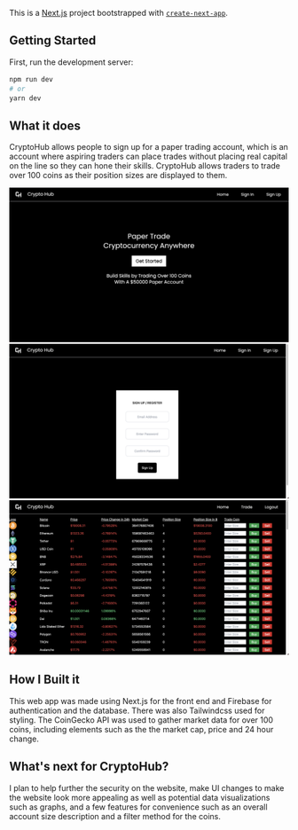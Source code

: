 This is a [Next.js](https://nextjs.org/) project bootstrapped with [`create-next-app`](https://github.com/vercel/next.js/tree/canary/packages/create-next-app).

## Getting Started

First, run the development server:

```bash
npm run dev
# or
yarn dev
```

## What it does

CryptoHub allows people to sign up for a paper trading account, which is an account where aspiring traders can place trades without placing real capital on the line so they can hone their skills. CryptoHub allows traders to trade over 100 coins as their position sizes are displayed to them.

![My Image](/public/MainPage.png)
![My Image](/public/SignUpScreen.png)
![My Image](/public/Trades.png)

## How I Built it
This web app was made using Next.js for the front end and Firebase for authentication and the database. There was also Tailwindcss used for styling. The CoinGecko API was used to gather market data for over 100 coins, including elements such as the the market cap, price and 24 hour change.

## What's next for CryptoHub?
I plan to help further the security on the website, make UI changes to make the website look more appealing as well as potential data visualizations such as graphs, and a few features for convenience such as an overall account size description and a filter method for the coins.
